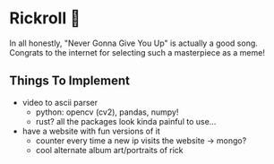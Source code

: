 # Rickroll :microphone:

In all honestly, "Never Gonna Give You Up" is actually a good song.
Congrats to the internet for selecting such a masterpiece as a meme!

## Things To Implement

- video to ascii parser
  - python: opencv (cv2), pandas, numpy!
  - rust? all the packages look kinda painful to use...
- have a website with fun versions of it
  - counter every time a new ip visits the website -> mongo?
  - cool alternate album art/portraits of rick
